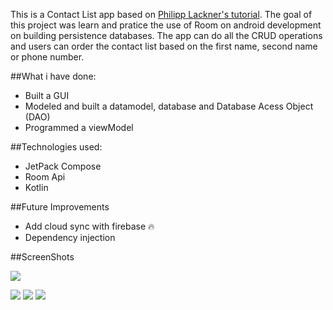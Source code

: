 
This is a Contact List app based on [Philipp Lackner's tutorial](https://www.youtube.com/watch?v=bOd3wO0uFr8).
The goal of this project was learn and pratice the use of Room on android development on building persistence databases. The app can do all the CRUD operations and users can order the contact list based on the first name, second name or phone number.  

##What i have done:
- Built a GUI
- Modeled and built a datamodel, database and Database Acess Object (DAO)
- Programmed a viewModel

##Technologies used:
- JetPack Compose
- Room Api
- Kotlin

##Future Improvements
- Add cloud sync with firebase 🔥
- Dependency injection

##ScreenShots

![](./screenShots/demonstração.gif)

![](./screenShots/geral)
![](./screenShots/addContato)
![](./screenShots/editContato)
